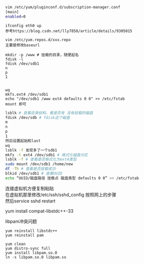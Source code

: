 ```bash
vim /etc/yum/pluginconf.d/subscription-manager.conf
[main]
enabled=0
```

```
ifconfig eth0 up
参考https://blog.csdn.net/lly7858/article/details/9305015
```

```
vim /etc/yum.repos.d/xxx.repo
主要是修改baseurl
```
```
mkdir -p /www # 挂载的目录，随便起名
fdisk -l
fdisk /dev/sdb1
n
p
1


wq
mkfs.ext4 /dev/sdb1
echo "/dev/sdb1 /www ext4 defaults 0 0" >> /etc/fstab
mount 即可
```

```bash
lsblk # 查看目录结构，看是否有 没有挂载的磁盘
fdisk /dev/sdb # fdisk这个磁盘
m
n
p
1
然后设置起始和last
wq
lsblk -f 发现多了一个sdb1
mkfs -t ext4 /dev/sdb1 # 格式化磁盘分区
lsblk -f # 查看是否格式化为ext4类型
sudo mount /dev/sdb1 /home/new
df -Th # 查看是否挂载成功
blkid /dev/sdb1 # 查看UUID
echo “UUID/磁盘路径 挂载点 磁盘类型 defaults 0 0” >> /etc/fstab
```

连接虚拟机方便复制粘贴  
在虚拟机那里修改/etc/ssh/sshd_config 按照网上的步骤  
然后service sshd restart

yum install compat-libstdc++-33

libpam冲突问题  
```
yum reinstall libstdc++
yum reinstall pam
```

```
yum clean
yum distro-sync full
yum install libpam.so.0
ln -s libpam.so.0 libpam.so
```